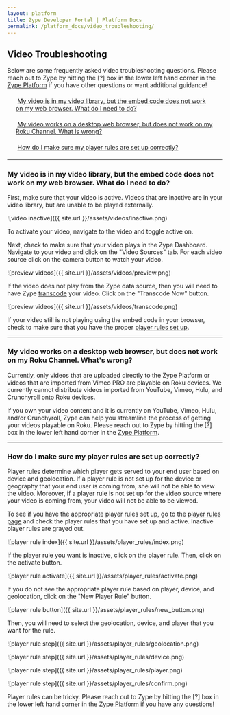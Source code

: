 ```yaml
---
layout: platform
title: Zype Developer Portal | Platform Docs
permalink: /platform_docs/video_troubleshooting/
---
```

## Video Troubleshooting

Below are some frequently asked video troubleshooting questions.
Please reach out to Zype by hitting the [?] box in the lower left hand corner in the [Zype Platform](https://admin.zype.com/) if you have other questions or want additional guidance!

<div style="width: 100%;">
<div style="margin: 20px;"><span class="fa fa-file-text" style="margin-right: 4px;"></span>
  <a href="#0">
    My video is in my video library, but the embed code does not work on my web browser. What do I need to do?
  </a>
</div>
  <div style="margin: 20px;"><span class="fa fa-file-text" style="margin-right: 4px;"></span>
    <a href="#1">
      My video works on a desktop web browser, but does not work on my Roku Channel. What is wrong?
    </a>
  </div>
  <div style="margin: 20px;"><span class="fa fa-file-text" style="margin-right: 4px;"></span>
    <a href="#1">
      How do I make sure my player rules are set up correctly?
    </a>
  </div>
</div>


<hr id='0'>

### My video is in my video library, but the embed code does not work on my web browser. What do I need to do?

First, make sure that your video is active. Videos that are inactive are in your video library,
but are unable to be played externally.

![video inactive]({{ site.url }}/assets/videos/inactive.png)

To activate your video, navigate to the video and toggle active on.

Next, check to make sure that your video plays in the Zype Dashboard. Navigate to your video and click on the
"Video Sources" tab. For each video source click on the camera button to watch your video.

![preview videos]({{ site.url }}/assets/videos/preview.png)

If the video does not play from the Zype data source, then you will need to have Zype
[transcode](http://en.wikipedia.org/wiki/Transcoding) your video. Click on the "Transcode Now" button.

![preview videos]({{ site.url }}/assets/videos/transcode.png)

If your video still is not playing using the embed code in your browser, check to make sure
that you have the proper [player rules set up](#2).

<hr id='1'>

### My video works on a desktop web browser, but does not work on my Roku Channel. What's wrong?

Currently, only videos that are uploaded directly to the Zype Platform or videos that are
imported from Vimeo PRO are playable on Roku devices. We currently cannot distribute
videos imported from YouTube, Vimeo, Hulu, and Crunchyroll onto Roku devices.

If you own your video content and it is currently on YouTube, Vimeo, Hulu, and/or Crunchyroll,
Zype can help you streamline the process of getting your videos playable on Roku.
Please reach out to Zype by hitting the [?] box in the lower left hand corner in the [Zype Platform](https://admin.zype.com/).

<hr id='2'>

### How do I make sure my player rules are set up correctly?

Player rules determine which player gets served to your end user based on device and geolocation.
If a player rule is not set up for the device or geography that your end user is coming from,
she will not be able to view the video. Moreover, if a player rule is not set up for
the video source where your video is coming from, your video will not be able to be viewed.

To see if you have the appropriate player rules set up, go to the [player rules page](https://admin.zype.com/player_rules)
and check the player rules that you have set up and active. Inactive player rules are grayed out.

![player rule index]({{ site.url }}/assets/player_rules/index.png)

If the player rule you want is inactive, click on the player rule. Then, click on the activate button.

![player rule activate]({{ site.url }}/assets/player_rules/activate.png)

If you do not see the appropriate player rule based on player, device, and geolocation, click on the "New Player Rule" button.

![player rule button]({{ site.url }}/assets/player_rules/new_button.png)

Then, you will need to select the geolocation, device, and player that you want for the rule.

![player rule step]({{ site.url }}/assets/player_rules/geolocation.png)

![player rule step]({{ site.url }}/assets/player_rules/device.png)

![player rule step]({{ site.url }}/assets/player_rules/player.png)

![player rule step]({{ site.url }}/assets/player_rules/confirm.png)

Player rules can be tricky. Please reach out to Zype by hitting the [?] box in the lower left hand corner in the [Zype Platform](https://admin.zype.com/) if you have any questions!
